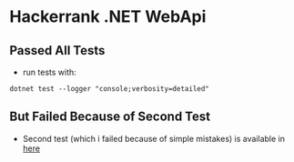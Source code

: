 # Hackerrank .NET WebApi

## Passed All Tests

- run tests with:
```
dotnet test --logger "console;verbosity=detailed"
```

## But Failed Because of Second Test

- Second test (which i failed because of simple mistakes) is available in [here](https://github.com/HBA114/HackerRank_dotnet_DistinctDigitNumbers)